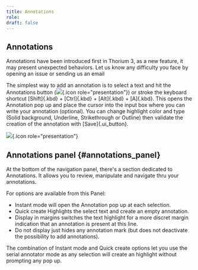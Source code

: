 ```yaml
---
title: Annotations
role:
draft: false
---
```


## Annotations

Annotations have been introduced first in Thorium 3, as a new feature,
it may present unexpected behaviors. Let us know any difficulty you face
by opening an issue or sending us an email

The simplest way to add an annotation is to select a text and hit the
Annotations button
(![](../../resources/images/icons3/annotation-icon.svg){.icon
role="presentation"}) or stroke the keyboard shortcut [Shift]{.kbd} +
[Ctrl]{.kbd} + [Alt]{.kbd} + [A]{.kbd}. This opens the Annotation pop up
and place the cursor into the input box where you can write your
annotation (optional). You can change highlight color and type (Solid
background, Underline, Strikethrough or Outline) then validate the
creation of the annotation with [Save]{.ui_button}.

![](../../resources/images/local_en/th3_anotation_pop_up.png){.icon
role="presentation"}

## Annotations panel {#annotations_panel}

At the bottom of the navigation panel, there\'s a section dedicated to
Annotations. It allows you to review, manipulate and navigate thru your
annotations.

For options are available from this Panel:

-   Instant mode will open the Annotation pop up at each selection.
-   Quick create Highlights the select text and create an empty
    annotation.
-   Display in margins switches the text highlight for a more discret
    margin indication that an annotation is present at this line.
-   Do not display just hides any annotation mark (but does not
    deactivate the possibility to add annotations).

The combination of Instant mode and Quick create options let you use the
serial annotator mode as any selection will create an highlight without
prompting any pop up.

